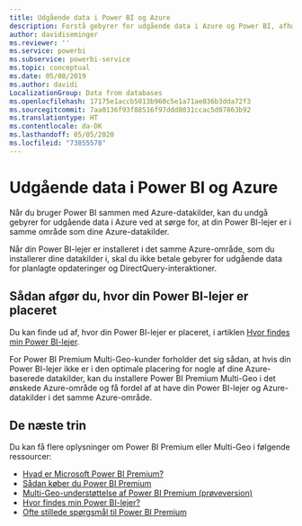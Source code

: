 ```yaml
---
title: Udgående data i Power BI og Azure
description: Forstå gebyrer for udgående data i Azure og Power BI, afhængigt af lejerplacering og Power BI Premium
author: davidiseminger
ms.reviewer: ''
ms.service: powerbi
ms.subservice: powerbi-service
ms.topic: conceptual
ms.date: 05/08/2019
ms.author: davidi
LocalizationGroup: Data from databases
ms.openlocfilehash: 17175e1accb5013b960c5e1a71ae036b3dda72f3
ms.sourcegitcommit: 7aa0136f93f88516f97ddd8031ccac5d07863b92
ms.translationtype: HT
ms.contentlocale: da-DK
ms.lasthandoff: 05/05/2020
ms.locfileid: "73855578"
---
```

# <a name="power-bi-and-azure-egress"></a>Udgående data i Power BI og Azure

Når du bruger Power BI sammen med Azure-datakilder, kan du undgå gebyrer for udgående data i Azure ved at sørge for, at din Power BI-lejer er i samme område som dine Azure-datakilder.

Når din Power BI-lejer er installeret i det samme Azure-område, som du installerer dine datakilder i, skal du ikke betale gebyrer for udgående data for planlagte opdateringer og DirectQuery-interaktioner. 

## <a name="determining-where-your-power-bi-tenant-is-located"></a>Sådan afgør du, hvor din Power BI-lejer er placeret

Du kan finde ud af, hvor din Power BI-lejer er placeret, i artiklen [Hvor findes min Power BI-lejer](service-admin-where-is-my-tenant-located.md).

For Power BI Premium Multi-Geo-kunder forholder det sig sådan, at hvis din Power BI-lejer ikke er i den optimale placering for nogle af dine Azure-baserede datakilder, kan du installere Power BI Premium Multi-Geo i det ønskede Azure-område og få fordel af at have din Power BI-lejer og Azure-datakilder i det samme Azure-område.

## <a name="next-steps"></a>De næste trin

Du kan få flere oplysninger om Power BI Premium eller Multi-Geo i følgende ressourcer:

* [Hvad er Microsoft Power BI Premium?](service-premium-what-is.md)
* [Sådan køber du Power BI Premium](service-admin-premium-purchase.md)
* [Multi-Geo-understøttelse af Power BI Premium (prøveversion)](service-admin-premium-multi-geo.md)
* [Hvor findes min Power BI-lejer?](service-admin-where-is-my-tenant-located.md)
* [Ofte stillede spørgsmål til Power BI Premium](service-premium-faq.md)


